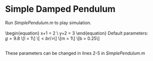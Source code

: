 # Simple Damped Pendulum

Run *SimplePendulum.m* to play simulation.<br /><br />
\begin{equation}
x+1 = 2 \\
y+2 = 3 
\end{equation}
Default parameters:<br />
$g = 9.8$
\\[l = 1\\]
\\[$<br />$\\]
\\[m = 1\\]
\\[b = 0.25\\]
<br /><br />

These parameters can be changed in lines 2-5 in *SimplePendulum.m*
